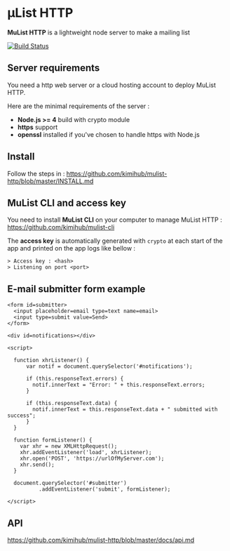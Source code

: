 #   µList HTTP 

**MuList HTTP** is a lightweight node server to make a mailing list

[![Build Status](https://travis-ci.org/kimihub/mulist-http.svg?branch=master)](https://travis-ci.org/kimihub/mulist-http)

## Server requirements

You need a http web server or a cloud hosting account to deploy MuList HTTP.

Here are the minimal requirements of the server :

- **Node.js >= 4** build with crypto module
- **https** support
- **openssl** installed if you've chosen to handle https with Node.js

## Install

Follow the steps in : https://github.com/kimihub/mulist-http/blob/master/INSTALL.md

## MuList CLI and access key

You need to install **MuList CLI** on your computer to manage MuList HTTP : https://github.com/kimihub/mulist-cli

The **access key** is automatically generated with `crypto` at each start of the app and printed on the app logs like bellow :

    > Access key : <hash>
    > Listening on port <port>

## E-mail submitter form example

    <form id=submitter>
      <input placeholder=email type=text name=email>
      <input type=submit value=Send>
    </form>

    <div id=notifications></div>

    <script>

      function xhrListener() {
          var notif = document.querySelector('#notifications');

          if (this.responseText.errors) {
            notif.innerText = "Error: " + this.responseText.errors;
          }

          if (this.responseText.data) {
            notif.innerText = this.responseText.data + " submitted with success";
          }
      }

      function formListener() {
        var xhr = new XMLHttpRequest();
        xhr.addEventListener('load', xhrListener);
        xhr.open('POST', 'https://urlOfMyServer.com');
        xhr.send();
      }

      document.querySelector('#submitter')
              .addEventListener('submit', formListener);

    </script>



## API

https://github.com/kimihub/mulist-http/blob/master/docs/api.md
